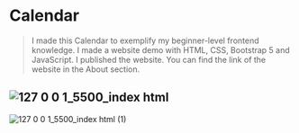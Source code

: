 # Calendar
> I made this Calendar to exemplify my beginner-level frontend knowledge. I made a website demo with HTML, CSS, Bootstrap 5 and JavaScript. I published the website. You can find the link of the website in the About section.

![127 0 0 1_5500_index html](https://user-images.githubusercontent.com/120499369/219619668-d861e059-63c4-43b5-832a-313cb00123fe.png)
--
![127 0 0 1_5500_index html (1)](https://user-images.githubusercontent.com/120499369/219619682-60f9d3c0-8157-470c-a196-7ba90e5dfd00.png)

